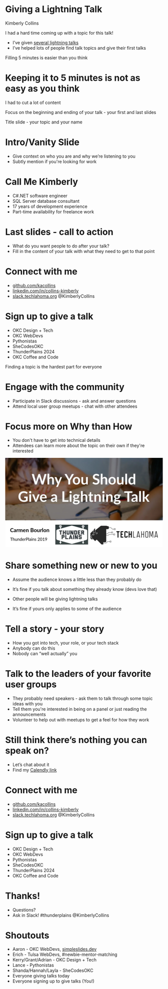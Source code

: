 # Giving a Lightning Talk
Kimberly Collins

I had a hard time coming up with a topic for this talk!
* I’ve given [several lightning talks](https://www.youtube.com/@Techlahoma/search?query=Kimberly%20Collins)
* I’ve helped lots of people find talk topics and give their first talks

Filling 5 minutes is easier than you think

# Keeping it to 5 minutes is not as easy as you think
I had to cut a lot of content

Focus on the beginning and ending of your talk - your first and last slides

Title slide - your topic and your name

# Intro/Vanity Slide
* Give context on who you are and why we’re listening to you
* Subtly mention if you're looking for work

# Call Me Kimberly
* C#.NET software engineer
* SQL Server database consultant
* 17 years of development experience
* Part-time availability for freelance work

# Last slides - call to action
* What do you want people to do after your talk?
* Fill in the content of your talk with what they need to get to that point

# Connect with me
* [github.com/kacollins](https://github.com/kacollins)
* [linkedin.com/in/collins-kimberly](https://linkedin.com/in/collins-kimberly)
* [slack.techlahoma.org](http://slack.techlahoma.org/) @KimberlyCollins

# Sign up to give a talk
* OKC Design + Tech
* OKC WebDevs
* Pythonistas
* SheCodesOKC
* ThunderPlains 2024
* OKC Coffee and Code

Finding a topic is the hardest part for everyone

# Engage with the community
* Participate in Slack discussions - ask and answer questions
* Attend local user group meetups - chat with other attendees

# Focus more on Why than How
* You don't have to get into technical details
* Attendees can learn more about the topic on their own if they're interested

![Why](https://raw.githubusercontent.com/kacollins/lightning-talk/main/why-you-should-give-a-lightning-talk.png)

# Share something new or new to you
* Assume the audience knows a little less than they probably do
* It’s fine if you talk about something they already know (devs love that)

* Other people will be giving lightning talks
* It’s fine if yours only applies to some of the audience

# Tell a story - your story
* How you got into tech, your role, or your tech stack
* Anybody can do this
* Nobody can “well actually” you

# Talk to the leaders of your favorite user groups
* They probably need speakers - ask them to talk through some topic ideas with you
* Tell them you're interested in being on a panel or just reading the announcements
* Volunteer to help out with meetups to get a feel for how they work

# Still think there’s nothing you can speak on?
* Let’s chat about it
* Find my [Calendly link](https://calendly.com/kacollins/chat)

# Connect with me
* [github.com/kacollins](https://github.com/kacollins)
* [linkedin.com/in/collins-kimberly](https://linkedin.com/in/collins-kimberly)
* [slack.techlahoma.org](http://slack.techlahoma.org/) @KimberlyCollins

# Sign up to give a talk
* OKC Design + Tech
* OKC WebDevs
* Pythonistas
* SheCodesOKC
* ThunderPlains 2024
* OKC Coffee and Code

# Thanks! 
* Questions? 
* Ask in Slack! #thunderplains @KimberlyCollins

# Shoutouts
* Aaron - OKC WebDevs, [simpleslides.dev](https://simpleslides.dev/)
* Erich - Tulsa WebDevs, #newbie-mentor-matching
* Kerry/Grant/Adrian - OKC Design + Tech
* Lance - Pythonistas
* Shanda/Hannah/Layla - SheCodesOKC
* Everyone giving talks today
* Everyone signing up to give talks (You!)
